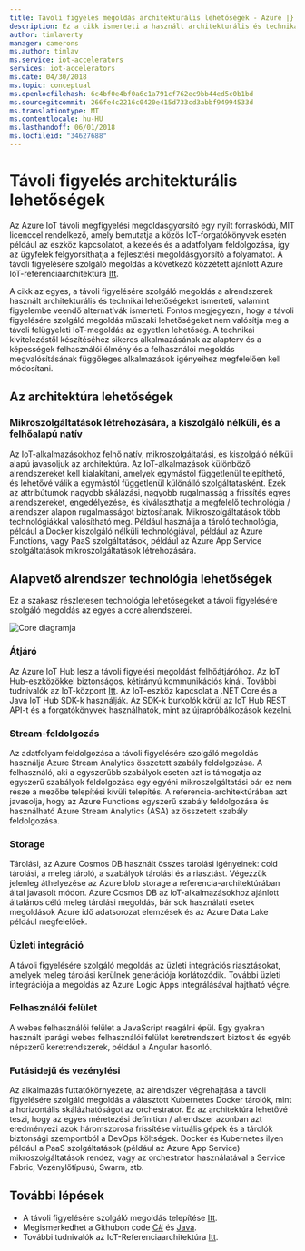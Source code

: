 ```yaml
---
title: Távoli figyelés megoldás architekturális lehetőségek - Azure |} Microsoft Docs
description: Ez a cikk ismerteti a használt architekturális és technikai lehetőségeket távoli figyelése
author: timlaverty
manager: camerons
ms.author: timlav
ms.service: iot-accelerators
services: iot-accelerators
ms.date: 04/30/2018
ms.topic: conceptual
ms.openlocfilehash: 6c4bf0e4bf0a6c1a791cf762ec9bb44ed5c0b1bd
ms.sourcegitcommit: 266fe4c2216c0420e415d733cd3abbf94994533d
ms.translationtype: MT
ms.contentlocale: hu-HU
ms.lasthandoff: 06/01/2018
ms.locfileid: "34627688"
---
```

# <a name="remote-monitoring-architectural-choices"></a>Távoli figyelés architekturális lehetőségek

Az Azure IoT távoli megfigyelési megoldásgyorsító egy nyílt forráskódú, MIT licenccel rendelkező, amely bemutatja a közös IoT-forgatókönyvek esetén például az eszköz kapcsolatot, a kezelés és a adatfolyam feldolgozása, így az ügyfelek felgyorsíthatja a fejlesztési megoldásgyorsító a folyamatot.  A távoli figyelésére szolgáló megoldás a következő közzétett ajánlott Azure IoT-referenciaarchitektúra [Itt](https://aka.ms/iotrefarchitecture).  

A cikk az egyes, a távoli figyelésére szolgáló megoldás a alrendszerek használt architekturális és technikai lehetőségeket ismerteti, valamint figyelembe veendő alternatívák ismerteti.  Fontos megjegyezni, hogy a távoli figyelésére szolgáló megoldás műszaki lehetőségeket nem valósítja meg a távoli felügyeleti IoT-megoldás az egyetlen lehetőség.  A technikai kivitelezéstől készítéséhez sikeres alkalmazásának az alapterv és a képességek felhasználói élmény és a felhasználói megoldás megvalósításának függőleges alkalmazások igényeihez megfelelően kell módosítani.

## <a name="architectural-choices"></a>Az architektúra lehetőségek

### <a name="microservices-serverless-and-cloud-native"></a>Mikroszolgáltatások létrehozására, a kiszolgáló nélküli, és a felhőalapú natív

Az IoT-alkalmazásokhoz felhő natív, mikroszolgáltatási, és kiszolgáló nélküli alapú javasoljuk az architektúra.  Az IoT-alkalmazások különböző alrendszereket kell kialakítani, amelyek egymástól függetlenül telepíthető, és lehetővé válik a egymástól függetlenül különálló szolgáltatásként.  Ezek az attribútumok nagyobb skálázási, nagyobb rugalmasság a frissítés egyes alrendszereket, engedélyezése, és kiválaszthatja a megfelelő technológia / alrendszer alapon rugalmasságot biztosítanak.  Mikroszolgáltatások több technológiákkal valósítható meg. Például használja a tároló technológia, például a Docker kiszolgáló nélküli technológiával, például az Azure Functions, vagy PaaS szolgáltatások, például az Azure App Service szolgáltatások mikroszolgáltatások létrehozására.

## <a name="core-subsystem-technology-choices"></a>Alapvető alrendszer technológia lehetőségek

Ez a szakasz részletesen technológia lehetőségeket a távoli figyelésére szolgáló megoldás az egyes a core alrendszerei.

![Core diagramja](./media/iot-accelerators-remote-monitoring-architectural-choices/subsystem.png) 

### <a name="cloud-gateway"></a>Átjáró
Az Azure IoT Hub lesz a távoli figyelési megoldást felhőátjáróhoz.  Az IoT Hub-eszközökkel biztonságos, kétirányú kommunikációs kínál. További tudnivalók az IoT-központ [Itt](https://azure.microsoft.com/services/iot-hub/). Az IoT-eszköz kapcsolat a .NET Core és a Java IoT Hub SDK-k használják.  Az SDK-k burkolók körül az IoT Hub REST API-t és a forgatókönyvek használhatók, mint az újrapróbálkozások kezelni.

### <a name="stream-processing"></a>Stream-feldolgozás
Az adatfolyam feldolgozása a távoli figyelésére szolgáló megoldás használja Azure Stream Analytics összetett szabály feldolgozása.  A felhasználó, aki a egyszerűbb szabályok esetén azt is támogatja az egyszerű szabályok feldolgozása egy egyéni mikroszolgáltatási bár ez nem része a mezőbe telepítési kívüli telepítés. A referencia-architektúrában azt javasolja, hogy az Azure Functions egyszerű szabály feldolgozása és használható Azure Stream Analytics (ASA) az összetett szabály feldolgozása.  

### <a name="storage"></a>Storage
Tárolási, az Azure Cosmos DB használt összes tárolási igényeinek: cold tárolási, a meleg tároló, a szabályok tárolási és a riasztást. Végezzük jelenleg áthelyezése az Azure blob storage a referencia-architektúrában által javasolt módon.  Azure Cosmos DB az IoT-alkalmazásokhoz ajánlott általános célú meleg tárolási megoldás, bár sok használati esetek megoldások Azure idő adatsorozat elemzések és az Azure Data Lake például megfelelőek.

### <a name="business-integration"></a>Üzleti integráció
A távoli figyelésére szolgáló megoldás az üzleti integrációs riasztásokat, amelyek meleg tárolási kerülnek generációja korlátozódik. További üzleti integrációja a megoldás az Azure Logic Apps integrálásával hajtható végre.

### <a name="user-interface"></a>Felhasználói felület
A webes felhasználói felület a JavaScript reagálni épül.  Egy gyakran használt iparági webes felhasználói felület keretrendszert biztosít és egyéb népszerű keretrendszerek, például a Angular hasonló.  

### <a name="runtime-and-orchestration"></a>Futásidejű és vezénylési
Az alkalmazás futtatókörnyezete, az alrendszer végrehajtása a távoli figyelésére szolgáló megoldás a választott Kubernetes Docker tárolók, mint a horizontális skálázhatóságot az orchestrator.  Ez az architektúra lehetővé teszi, hogy az egyes méretezési definition / alrendszer azonban azt eredményezi azok háromszorosa frissítése virtuális gépek és a tárolók biztonsági szempontból a DevOps költségek.  Docker és Kubernetes ilyen például a PaaS szolgáltatások (például az Azure App Service) mikroszolgáltatások rendez, vagy az orchestrator használatával a Service Fabric, Vezénylőtípusú, Swarm, stb.

## <a name="next-steps"></a>További lépések
* A távoli figyelésére szolgáló megoldás telepítése [Itt](https://www.azureiotsolutions.com/).
* Megismerkedhet a Githubon code [C#](https://github.com/Azure/azure-iot-pcs-remote-monitoring-dotnet/) és [Java](https://github.com/Azure/azure-iot-pcs-remote-monitoring-java/).  
* További tudnivalók az IoT-Referenciaarchitektúra [Itt](https://aka.ms/iotrefarchitecture).
